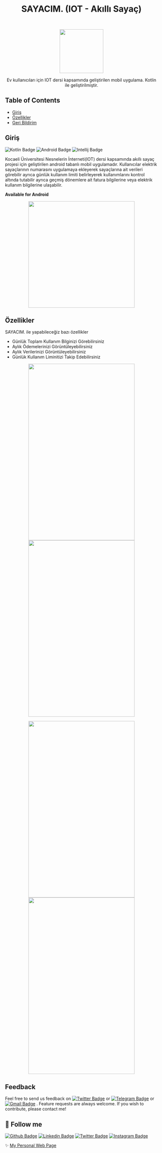 <h1 align="center"> SAYACIM. (IOT - Akıllı Sayaç) </h1> <br>
<p align="center">
    <img alt="" title="" src="https://i.hizliresim.com/DyZZqj.png" width="144">
  </a>
</p>

<p align="center">
Ev kullanıcıları için IOT dersi kapsamında geliştirilen mobil uygulama. Kotlin ile geliştirilmiştir.
</p>



## Table of Contents

- [Giriş](#giriş)
- [Özellikler](#özellikler)
- [Geri Bildirim](#geribildirim)



## Giriş

![Kotlin Badge](https://img.shields.io/badge/-Kotlin-1572B6?style=flat&logo=kotlin&logoColor=white)
![Android Badge](https://img.shields.io/badge/-Android-3DDC84?style=flat&logo=android&logoColor=white)
![Intellij Badge](https://img.shields.io/badge/-JetBrains-38B2AC?style=flat&logo=jetbrains&logoColor=white)

Kocaeli Üniversitesi Nesnelerin İnterneti(IOT) dersi kapsamında akıllı sayaç projesi için geliştirilen android tabanlı mobil uygulamadır. Kullanıcılar elektrik sayaçlarının numarasını uygulamaya ekleyerek sayaçlarına ait verileri görebilir ayrıca günlük kullanım limiti belirleyerek kullanımlarını kontrol altında tutabilir ayrıca geçmiş dönemlere ait fatura bilgilerine veya elektrik kullanım bilgilerine ulaşabilir.

**Available for Android**

<p align="center">
  <img src = "https://i.hizliresim.com/Id17gf.png" width=350>
</p>

## Özellikler

SAYACIM. ile yapabileceğiz bazı özellikler


* Günlük Toplam Kullanım Bilginizi Görebilirsiniz
* Aylık Ödemelerinizi Görüntüleyebilirsiniz
* Aylık Verilerinizi Görüntüleyebilirsiniz
* Günlük Kullanım Liminitizi Takip Edebilirsiniz



<p align="center">
  <img src = "https://i.hizliresim.com/Id17gf.png" width=350 height=580>
    <img src = "https://i.hizliresim.com/aX55kQ.png" width=350 height=580>
</p>

<p align="center">
  <img src = "https://i.hizliresim.com/w5zdWu.png" width=350 height=580>
  <img src = "https://i.hizliresim.com/dWOegZ.png" width=350 height=580>
</p>

## Feedback

Feel free to send us feedback on <a href="https://twitter.com/tunahanbeyy" target="_blank">![Twitter Badge](https://img.shields.io/badge/-Twitter-1ca0f1?style=flat&labelColor=1ca0f1&logo=twitter&logoColor=white&link=https://twitter.com/tunahanbeeyy)</a> or <a href="https://t.me/tunahanbeeyy" target="_blank">![Telegram Badge](https://img.shields.io/badge/-Telegram-1ca0f1?style=flat&labelColor=1ca0f1&logo=telegram&logoColor=white&link=https://t.me/lincolnbrito)</a> or <a href="mailto:celiktnhn@gmail.com" target="_blank">![Gmail Badge](https://img.shields.io/badge/-Gmail-c14438?style=flat&logo=Gmail&logoColor=white&link=mailto:celiktnhn@gmail.com)</a> . Feature requests are always welcome. If you wish to contribute, please contact me!


## :link: Follow me
<a href="https://github.com/tunahancelik" target="_blank">![Github Badge](https://img.shields.io/badge/-Github-000?style=flat&logo=Github&logoColor=white&link=https://github.com/tunahancelik)</a>
<a href="https://www.linkedin.com/in/tunahan-celik/" target="_blank">![Linkedin Badge](https://img.shields.io/badge/-LinkedIn-blue?style=flat&logo=Linkedin&logoColor=white&link=https://www.linkedin.com/in/tunahan-celik)</a>
<a href="https://twitter.com/tunahanbeyy" target="_blank">![Twitter Badge](https://img.shields.io/badge/-Twitter-1ca0f1?style=flat&labelColor=1ca0f1&logo=twitter&logoColor=white&link=https://twitter.com/tunahanbeeyy)</a>
<a href="https://instagram.com/mr.tunahancelik" target="_blank">![Instagram Badge](https://img.shields.io/badge/-Instagram-E4405F?style=flat&logo=instagram&logoColor=white&link=https://instagram.com/tunahanbeeyy)</a>

✨ [My Personal Web Page](https://tunahancelik.github.io)

